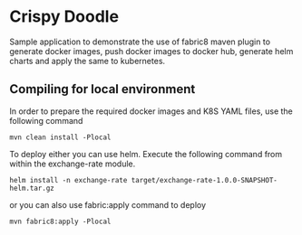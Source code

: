 # Crispy Doodle

Sample application to demonstrate the use of fabric8 maven plugin to generate docker images, push docker images to docker hub, generate helm charts and apply the same to kubernetes.

## Compiling for local environment
In order to prepare the required docker images and K8S YAML files, use the following command

```
mvn clean install -Plocal
```

To deploy either you can use helm. Execute the following command from within the exchange-rate module.

```
helm install -n exchange-rate target/exchange-rate-1.0.0-SNAPSHOT-helm.tar.gz 
```

or you can also use fabric:apply command to deploy

```
mvn fabric8:apply -Plocal
```
